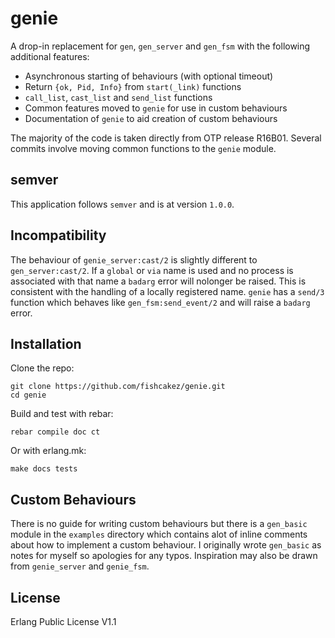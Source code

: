 genie
=====
A drop-in replacement for `gen`, `gen_server` and `gen_fsm` with the following
additional features:
* Asynchronous starting of behaviours (with optional timeout)
* Return `{ok, Pid, Info}` from `start(_link)` functions
* `call_list`, `cast_list` and `send_list` functions
* Common features moved to `genie` for use in custom behaviours
* Documentation of `genie` to aid creation of custom behaviours

The majority of the code is taken directly from OTP release R16B01. Several
commits involve moving common functions to the `genie` module.

semver
------
This application follows `semver` and is at version `1.0.0`.

Incompatibility
---------------
The behaviour of `genie_server:cast/2` is slightly different to
`gen_server:cast/2`. If a `global` or `via` name is used and no process is
associated with that name a `badarg` error will nolonger be raised. This is
consistent with the handling of a locally registered name. `genie` has a
`send/3` function which behaves like `gen_fsm:send_event/2` and will raise a
`badarg` error.

Installation
------------
Clone the repo:
```
git clone https://github.com/fishcakez/genie.git
cd genie
```
Build and test with rebar:
```
rebar compile doc ct
```
Or with erlang.mk:
```
make docs tests
```

Custom Behaviours
-----------------
There is no guide for writing custom behaviours but there is a `gen_basic`
module in the `examples` directory which contains alot of inline comments about
how to implement a custom behaviour. I originally wrote `gen_basic` as notes for
myself so apologies for any typos. Inspiration may also be drawn from
`genie_server` and `genie_fsm`.

License
-------
Erlang Public License V1.1
